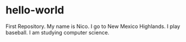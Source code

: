 # hello-world
First Repository.
My name is Nico.
I go to New Mexico Highlands.
I play baseball.
I am studying computer science.
